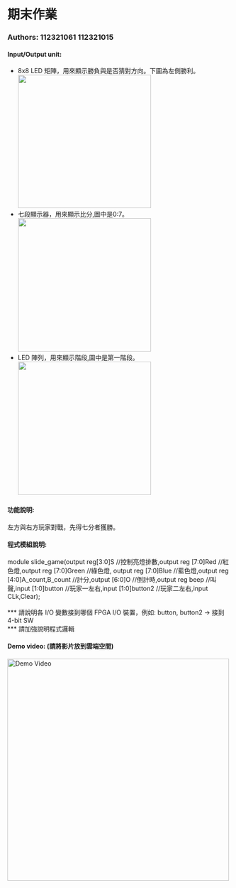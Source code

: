 # 期末作業
### Authors: 112321061 112321015

#### Input/Output unit:<br>
* 8x8 LED 矩陣，用來顯示勝負與是否猜對方向。下圖為左側勝利。<br>
<img src="https://github.com/kamiry/FPGA-project-1/blob/master/images/IO1.jpg" width="300"/><br>
* 七段顯示器，用來顯示比分,圖中是0:7。<br>
<img src="https://github.com/kamiry/FPGA-project-1/blob/master/images/IO2.jpg" width="300"/><br>
* LED 陣列，用來顯示階段,圖中是第一階段。<br>
<img src="https://github.com/kamiry/FPGA-project-1/blob/master/images/IO3.jpg" width="300"/><br>

#### 功能說明:<br>
左方與右方玩家對戰，先得七分者獲勝。<br>

#### 程式模組說明:<br>
module slide_game(output reg[3:0]S //控制亮燈排數,output reg [7:0]Red //紅色燈,output reg [7:0]Green //綠色燈,
output reg [7:0]Blue //藍色燈,output reg [4:0]A_count,B_count //計分,output [6:0]O //倒計時,output reg beep //叫聲,input [1:0]button //玩家一左右,input [1:0]button2 //玩家二左右,input CLk,Clear); <br><br>
*** 請說明各 I/O 變數接到哪個 FPGA I/O 裝置，例如: button, button2 -> 接到 4-bit SW <br>
*** 請加強說明程式邏輯 <br>

#### Demo video: (請將影片放到雲端空間)

<a href="https://drive.google.com/file/d/1dsUKFF945moWpXyD0L86eseNf1l3repO/view?usp=sharing" title="Demo Video"><img src="https://github.com/kamiry/FPGA-project-1/blob/master/images/IO4.jpg" alt="Demo Video" width="500"/></a>

